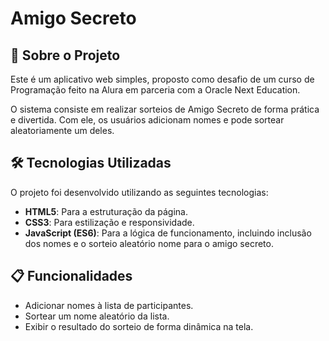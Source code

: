# Amigo Secreto

## 📌 Sobre o Projeto

Este é um aplicativo web simples, proposto como desafio de um curso de Programação feito na Alura em parceria com a Oracle Next Education. 

O sistema consiste em realizar sorteios de Amigo Secreto de forma prática e divertida. Com ele, os usuários adicionam nomes e pode sortear aleatoriamente um deles.

## 🛠 Tecnologias Utilizadas

O projeto foi desenvolvido utilizando as seguintes tecnologias:

- **HTML5**: Para a estruturação da página.
- **CSS3**: Para estilização e responsividade.
- **JavaScript (ES6)**: Para a lógica de funcionamento, incluindo inclusão dos nomes e o sorteio aleatório nome para o amigo secreto.

## 📋 Funcionalidades

- Adicionar nomes à lista de participantes.
- Sortear um nome aleatório da lista.
- Exibir o resultado do sorteio de forma dinâmica na tela.
